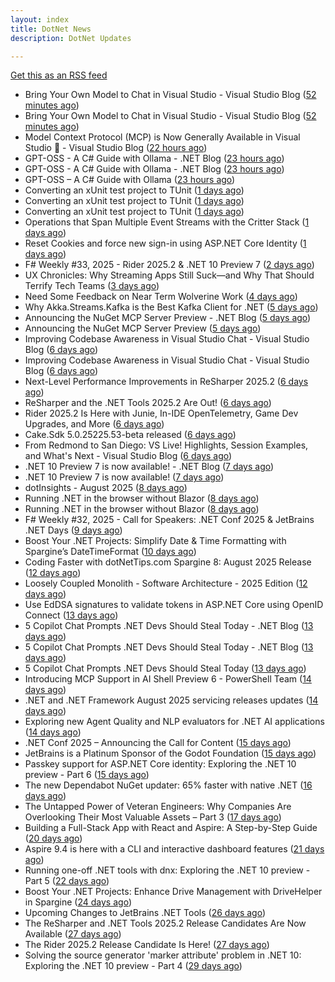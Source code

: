 ```yaml
---
layout: index
title: DotNet News
description: DotNet Updates

---
```


[Get this as an RSS feed](/dotnet.rss)

<!-- news_marker starts -->
- Bring Your Own Model to Chat in Visual Studio - Visual Studio Blog ([52 minutes ago](https://dotnetkicks.com/r/728005?url=https://devblogs.microsoft.com/visualstudio/bring-your-own-model-visual-studio-chat/))
- Bring Your Own Model to Chat in Visual Studio - Visual Studio Blog ([52 minutes ago](https://dotnetkicks.com/r/727973?url=https://devblogs.microsoft.com/visualstudio/bring-your-own-model-visual-studio-chat/))
- Model Context Protocol (MCP) is Now Generally Available in Visual Studio 🎉 - Visual Studio Blog ([22 hours ago](https://dotnetkicks.com/r/727902?url=https://devblogs.microsoft.com/visualstudio/mcp-is-now-generally-available-in-visual-studio/))
- GPT-OSS - A C# Guide with Ollama - .NET Blog ([23 hours ago](https://dotnetkicks.com/r/727899?url=https://devblogs.microsoft.com/dotnet/gpt-oss-csharp-ollama/))
- GPT-OSS - A C# Guide with Ollama - .NET Blog ([23 hours ago](https://dotnetkicks.com/r/727897?url=https://devblogs.microsoft.com/dotnet/gpt-oss-csharp-ollama/))
- GPT-OSS – A C# Guide with Ollama ([23 hours ago](https://devblogs.microsoft.com/dotnet/gpt-oss-csharp-ollama/))
- Converting an xUnit test project to TUnit ([1 days ago](https://dotnetkicks.com/r/727846?url=https://andrewlock.net/converting-an-xunit-project-to-tunit/))
- Converting an xUnit test project to TUnit ([1 days ago](https://dotnetkicks.com/r/727845?url=https://andrewlock.net/converting-an-xunit-project-to-tunit/))
- Converting an xUnit test project to TUnit ([1 days ago](https://andrewlock.net/converting-an-xunit-project-to-tunit/))
- Operations that Span Multiple Event Streams with the Critter Stack ([1 days ago](https://dotnetkicks.com/r/727838?url=https://jeremydmiller.com/2025/08/18/operations-that-span-multiple-event-streams-with-the-critter-stack/))
- Reset Cookies and force new sign-in using ASP.NET Core Identity ([1 days ago](https://dotnetkicks.com/r/727827?url=https://damienbod.com/2025/08/18/reset-cookies-and-force-new-sign-in-using-asp-net-core-identity/))
- F# Weekly #33, 2025 - Rider 2025.2 &amp; .NET 10 Preview 7 ([2 days ago](https://dotnetkicks.com/r/727748?url=https://sergeytihon.com/2025/08/17/f-weekly-33-2025-rider-2025-2-net-10-preview-7/))
- UX Chronicles: Why Streaming Apps Still Suck—and Why That Should Terrify Tech Teams ([3 days ago](https://dotnettips.wordpress.com/2025/08/17/ux-chronicles-why-streaming-apps-still-suck-and-why-that-should-terrify-tech-teams/))
- Need Some Feedback on Near Term Wolverine Work ([4 days ago](https://dotnetkicks.com/r/727678?url=https://jeremydmiller.com/2025/08/15/need-some-feedback-on-near-term-wolverine-work/))
- Why Akka.Streams.Kafka is the Best Kafka Client for .NET ([5 days ago](https://dotnetkicks.com/r/727550?url=https://petabridge.com/blog/akka-streams-kafka-best-kafka-client-dotnet/))
- Announcing the NuGet MCP Server Preview - .NET Blog ([5 days ago](https://dotnetkicks.com/r/727519?url=https://devblogs.microsoft.com/dotnet/nuget-mcp-server-preview/))
- Announcing the NuGet MCP Server Preview ([5 days ago](https://devblogs.microsoft.com/dotnet/nuget-mcp-server-preview/))
- Improving Codebase Awareness in Visual Studio Chat - Visual Studio Blog ([6 days ago](https://dotnetkicks.com/r/727490?url=https://devblogs.microsoft.com/visualstudio/improving-codebase-awareness-in-visual-studio-chat/))
- Improving Codebase Awareness in Visual Studio Chat - Visual Studio Blog ([6 days ago](https://dotnetkicks.com/r/727467?url=https://devblogs.microsoft.com/visualstudio/improving-codebase-awareness-in-visual-studio-chat/))
- Next-Level Performance Improvements in ReSharper 2025.2 ([6 days ago](https://blog.jetbrains.com/dotnet/2025/08/14/resharper-performance-improvements-2025/))
- ReSharper and the .NET Tools 2025.2 Are Out! ([6 days ago](https://blog.jetbrains.com/dotnet/2025/08/14/resharper-and-the-net-tools-2025-2-are-out/))
- Rider 2025.2 Is Here with Junie, In-IDE OpenTelemetry, Game Dev Upgrades, and More ([6 days ago](https://blog.jetbrains.com/dotnet/2025/08/14/rider-2025-2-is-here-with-junie-in-ide-opentelemetry-game-dev-upgrades-and-more/))
- Cake.Sdk 5.0.25225.53-beta released ([6 days ago](https://dotnetkicks.com/r/727431?url=https://cakebuild.net/blog/2025/08/cake-sdk-net-preview-7-update))
- From Redmond to San Diego: VS Live! Highlights, Session Examples, and What's Next - Visual Studio Blog ([6 days ago](https://dotnetkicks.com/r/727404?url=https://devblogs.microsoft.com/visualstudio/from-redmond-to-san-diego-vs-live-highlights-session-examples-and-whats-next/))
- .NET 10 Preview 7 is now available! - .NET Blog ([7 days ago](https://dotnetkicks.com/r/727280?url=https://devblogs.microsoft.com/dotnet/dotnet-10-preview-7/))
- .NET 10 Preview 7 is now available! ([7 days ago](https://devblogs.microsoft.com/dotnet/dotnet-10-preview-7/))
- dotInsights  -  August 2025 ([8 days ago](https://blog.jetbrains.com/dotnet/2025/08/12/dotinsights-august-2025/))
- Running .NET in the browser without Blazor ([8 days ago](https://dotnetkicks.com/r/727227?url=https://andrewlock.net/running-dotnet-in-the-browser-without-blazor/))
- Running .NET in the browser without Blazor ([8 days ago](https://andrewlock.net/running-dotnet-in-the-browser-without-blazor/))
- F# Weekly #32, 2025 - Call for Speakers: .NET Conf 2025 &amp; JetBrains .NET Days ([9 days ago](https://dotnetkicks.com/r/727117?url=https://sergeytihon.com/2025/08/10/f-weekly-32-2025-call-for-speakers-net-conf-2025-jetbrains-net-days/))
- Boost Your .NET Projects: Simplify Date & Time Formatting with Spargine’s DateTimeFormat ([10 days ago](https://dotnettips.wordpress.com/2025/08/10/boost-your-net-projects-simplify-date-time-formatting-with-spargines-datetimeformat/))
- Coding Faster with dotNetTips.com Spargine 8: August 2025 Release ([12 days ago](https://dotnettips.wordpress.com/2025/08/08/coding-faster-with-dotnettips-com-spargine-8-august-2025-release/))
- Loosely Coupled Monolith - Software Architecture - 2025 Edition ([12 days ago](https://dotnetkicks.com/r/727008?url=https://codeopinion.com/loosely-coupled-monolith-software-architecture-2025-edition/))
- Use EdDSA signatures to validate tokens in ASP.NET Core using OpenID Connect ([13 days ago](https://dotnetkicks.com/r/726972?url=https://damienbod.com/2025/08/06/use-eddsa-signatures-to-validate-tokens-in-asp-net-core-using-openid-connect/))
- 5 Copilot Chat Prompts .NET Devs Should Steal Today - .NET Blog ([13 days ago](https://dotnetkicks.com/r/726939?url=https://devblogs.microsoft.com/dotnet/5-copilot-chat-prompts-dotnet-devs-should-steal-today/))
- 5 Copilot Chat Prompts .NET Devs Should Steal Today - .NET Blog ([13 days ago](https://dotnetkicks.com/r/726936?url=https://devblogs.microsoft.com/dotnet/5-copilot-chat-prompts-dotnet-devs-should-steal-today/))
- 5 Copilot Chat Prompts .NET Devs Should Steal Today ([13 days ago](https://devblogs.microsoft.com/dotnet/5-copilot-chat-prompts-dotnet-devs-should-steal-today/))
- Introducing MCP Support in AI Shell Preview 6 - PowerShell Team ([14 days ago](https://dotnetkicks.com/r/726864?url=https://devblogs.microsoft.com/powershell/preview-6-ai-shell/))
- .NET and .NET Framework August 2025 servicing releases updates ([14 days ago](https://devblogs.microsoft.com/dotnet/dotnet-and-dotnet-framework-august-2025-servicing-updates/))
- Exploring new Agent Quality and NLP evaluators for .NET AI applications ([14 days ago](https://devblogs.microsoft.com/dotnet/exploring-agent-quality-and-nlp-evaluators/))
- .NET Conf 2025 – Announcing the Call for Content ([15 days ago](https://devblogs.microsoft.com/dotnet/dotnet-conf-2025-announcing-the-call-for-content/))
- JetBrains is a Platinum Sponsor of the Godot Foundation ([15 days ago](https://blog.jetbrains.com/dotnet/2025/08/05/jetbrains-is-a-platinum-sponsor-of-the-godot-foundation/))
- Passkey support for ASP.NET Core identity: Exploring the .NET 10 preview - Part 6 ([15 days ago](https://andrewlock.net/exploring-dotnet-10-preview-features-6-passkey-support-for-aspnetcore-identity/))
- The new Dependabot NuGet updater: 65% faster with native .NET ([16 days ago](https://devblogs.microsoft.com/dotnet/the-new-dependabot-nuget-updater/))
- The Untapped Power of Veteran Engineers: Why Companies Are Overlooking Their Most Valuable Assets – Part 3 ([17 days ago](https://dotnettips.wordpress.com/2025/08/03/the-untapped-power-of-veteran-engineers-why-companies-are-overlooking-their-most-valuable-assets-part-3/))
- Building a Full-Stack App with React and Aspire: A Step-by-Step Guide ([20 days ago](https://devblogs.microsoft.com/dotnet/new-aspire-app-with-react/))
- Aspire 9.4 is here with a CLI and interactive dashboard features ([21 days ago](https://devblogs.microsoft.com/dotnet/announcing-aspire-9-4/))
- Running one-off .NET tools with dnx: Exploring the .NET 10 preview - Part 5 ([22 days ago](https://andrewlock.net/exploring-dotnet-10-preview-features-5-running-one-off-dotnet-tools-with-dnx/))
- Boost Your .NET Projects: Enhance Drive Management with DriveHelper in Spargine ([24 days ago](https://dotnettips.wordpress.com/2025/07/27/boost-your-net-projects-enhance-drive-management-with-spargine/))
- Upcoming Changes to JetBrains .NET Tools ([26 days ago](https://blog.jetbrains.com/dotnet/2025/07/25/upcoming-changes-to-dotnet-tools/))
- The ReSharper and .NET Tools 2025.2 Release Candidates Are Now Available ([27 days ago](https://blog.jetbrains.com/dotnet/2025/07/24/resharper-dot-net-tools-2025-2-release-candidate/))
- The Rider 2025.2 Release Candidate Is Here! ([27 days ago](https://blog.jetbrains.com/dotnet/2025/07/24/the-rider-2025-2-release-candidate/))
- Solving the source generator 'marker attribute' problem in .NET 10: Exploring the .NET 10 preview - Part 4 ([29 days ago](https://andrewlock.net/exploring-dotnet-10-preview-features-4-solving-the-source-generator-marker-attribute-problem-in-dotnet-10/))

<!-- news_marker ends -->